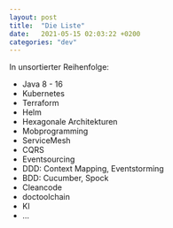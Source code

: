 ```yaml
---
layout: post
title:  "Die Liste"
date:   2021-05-15 02:03:22 +0200
categories: "dev"
---
```


In unsortierter Reihenfolge:

* Java 8 - 16
* Kubernetes
* Terraform
* Helm
* Hexagonale Architekturen
* Mobprogramming
* ServiceMesh
* CQRS
* Eventsourcing
* DDD: Context Mapping, Eventstorming
* BDD: Cucumber, Spock
* Cleancode
* doctoolchain
* KI
* ...

